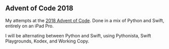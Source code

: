 ## Advent of Code 2018

My attempts at the [2018 Advent of Code](https://adventofcode.com/). Done in a mix of Python and Swift, entirely on an iPad Pro.

I will be alternating between Python and Swift, using Pythonista, Swift Playgrounds, Kodex, and Working Copy. 